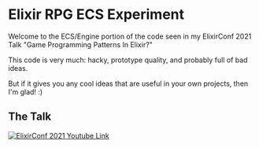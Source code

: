 # Elixir RPG ECS Experiment

Welcome to the ECS/Engine portion of the code seen in my ElixirConf 2021 Talk "Game Programming Patterns In Elixir?"

This code is very much: hacky, prototype quality, and probably full of bad ideas.

But if it gives you any cool ideas that are useful in your own projects, then I'm glad! :)

## The Talk

[![ElixirConf 2021 Youtube Link](https://img.youtube.com/vi/gQb58bqwDOc/0.jpg)](https://www.youtube.com/watch?v=gQb58bqwDOc)
